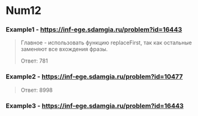 # Num12
### Example1 - https://inf-ege.sdamgia.ru/problem?id=16443
> Главное - использовать функцию replaceFirst, так как остальные заменяют все вхождения фразы.
> 
> Ответ: 781


### Example2 - https://inf-ege.sdamgia.ru/problem?id=10477
> Ответ: 8998

### Example3 - https://inf-ege.sdamgia.ru/problem?id=16443